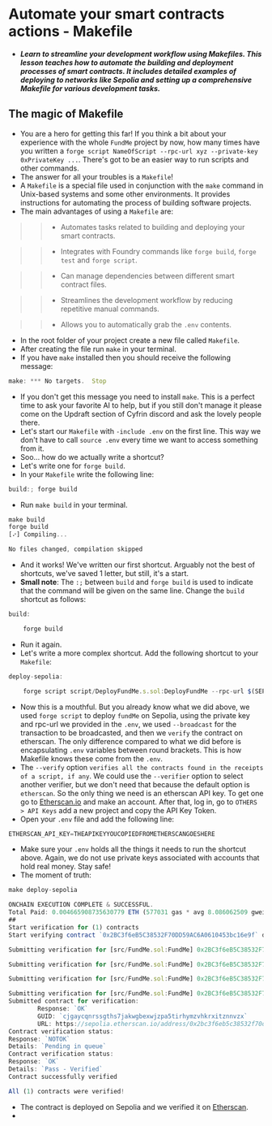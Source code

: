 # Automate your smart contracts actions - Makefile
- ***Learn to streamline your development workflow using Makefiles. This lesson teaches how to automate the building and deployment processes of smart contracts. It includes detailed examples of deploying to networks like Sepolia and setting up a comprehensive Makefile for various development tasks.***

## The magic of Makefile
- You are a hero for getting this far! If you think a bit about your experience with the whole `FundMe` project by now, how many times have you written a `forge script NameOfScript --rpc-url xyz --private-key 0xPrivateKey ...`. There's got to be an easier way to run scripts and other commands.
- The answer for all your troubles is a `Makefile`!
- A `Makefile` is a special file used in conjunction with the `make` command in Unix-based systems and some other environments. It provides instructions for automating the process of building software projects.
- The main advantages of using a `Makefile` are:

>> * Automates tasks related to building and deploying your smart contracts.

>> * Integrates with Foundry commands like `forge build`, `forge test` and `forge script`.

>> * Can manage dependencies between different smart contract files.

>> * Streamlines the development workflow by reducing repetitive manual commands.

>> * Allows you to automatically grab the `.env` contents.

- In the root folder of your project create a new file called `Makefile`.
- After creating the file run `make` in your terminal.
- If you have `make` installed then you should receive the following message:

```javascript
make: *** No targets.  Stop
```

- If you don't get this message you need to install `make`. This is a perfect time to ask your favorite AI to help, but if you still don't manage it please come on the Updraft section of Cyfrin discord and ask the lovely people there.
- Let's start our `Makefile` with `-include .env` on the first line. This way we don't have to call `source .env` every time we want to access something from it.
- Soo... how do we actually write a shortcut?
- Let's write one for `forge build`.
- In your `Makefile` write the following line:

```javascript
build:; forge build
```

- Run `make build` in your terminal.

```javascript
make build
forge build
[⠔] Compiling...

No files changed, compilation skipped
```

- And it works! We've written our first shortcut. Arguably not the best of shortcuts, we've saved 1 letter, but still, it's a start.
- **Small note**: The `:;` between `build` and `forge build` is used to indicate that the command will be given on the same line. Change the `build` shortcut as follows:

```javascript
build:

	forge build
```

- Run it again.
- Let's write a more complex shortcut. Add the following shortcut to your `Makefile`:
```javascript
deploy-sepolia:

	forge script script/DeployFundMe.s.sol:DeployFundMe --rpc-url $(SEPOLIA_RPC_URL) --private-key $(SEPOLIA_PRIVATE_KEY) --broadcast --verify --etherscan-api-key $(ETHERSCAN_API_KEY) -vvvv
```

- Now this is a mouthful. But you already know what we did above, we used `forge script` to deploy `fundMe` on Sepolia, using the private key and rpc-url we provided in the `.env`, we used `--broadcast` for the transaction to be broadcasted, and then we `verify` the contract on etherscan. The only difference compared to what we did before is encapsulating `.env` variables between round brackets. This is how Makefile knows these come from the `.env`.
- The `--verify` option `verifies all the contracts found in the receipts of a script, if any`. We could use the `--verifier` option to select another verifier, but we don't need that because the default option is `etherscan`. So the only thing we need is an etherscan API key. To get one go to [Etherscan.io](https://etherscan.io/register) and make an account. After that, log in, go to `OTHERS > API Keys` add a new project and copy the API Key Token.
- Open your `.env` file and add the following line:

```javascript
ETHERSCAN_API_KEY=THEAPIKEYYOUCOPIEDFROMETHERSCANGOESHERE
```
- Make sure your `.env` holds all the things it needs to run the shortcut above. Again, we do not use private keys associated with accounts that hold real money. Stay safe!
- The moment of truth:

```javascript
make deploy-sepolia
```

```javascript
ONCHAIN EXECUTION COMPLETE & SUCCESSFUL.
Total Paid: 0.004665908735630779 ETH (577031 gas * avg 8.086062509 gwei)
##
Start verification for (1) contracts
Start verifying contract `0x2BC3f6eB5C38532F70DD59AC6A0610453bc16e9f` deployed on sepolia

Submitting verification for [src/FundMe.sol:FundMe] 0x2BC3f6eB5C38532F70DD59AC6A0610453bc16e9f.

Submitting verification for [src/FundMe.sol:FundMe] 0x2BC3f6eB5C38532F70DD59AC6A0610453bc16e9f.

Submitting verification for [src/FundMe.sol:FundMe] 0x2BC3f6eB5C38532F70DD59AC6A0610453bc16e9f.

Submitting verification for [src/FundMe.sol:FundMe] 0x2BC3f6eB5C38532F70DD59AC6A0610453bc16e9f.
Submitted contract for verification:
        Response: `OK`
        GUID: `cjgaycqnrssgths7jakwgbexwjzpa5tirhymzvhkrxitznnvzx`
        URL: https://sepolia.etherscan.io/address/0x2bc3f6eb5c38532f70dd59ac6a0610453bc16e9f
Contract verification status:
Response: `NOTOK`
Details: `Pending in queue`
Contract verification status:
Response: `OK`
Details: `Pass - Verified`
Contract successfully verified

All (1) contracts were verified!
```

- The contract is deployed on Sepolia and we verified it on [Etherscan](https://sepolia.etherscan.io/address/0x2bc3f6eb5c38532f70dd59ac6a0610453bc16e9f).
- 